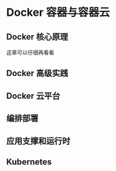 # Docker 容器与容器云

## Docker 核心原理

这章可以仔细再看看

## Docker 高级实践

## Docker 云平台

## 编排部署

## 应用支撑和运行时

## Kubernetes
